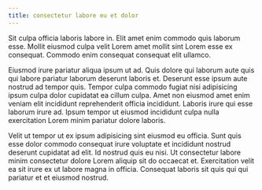 ```yaml
---
title: consectetur labore eu et dolor
---
```


Sit culpa officia laboris labore in. Elit amet enim commodo quis laborum esse. Mollit eiusmod culpa velit Lorem amet mollit sint Lorem esse ex consequat. Commodo enim consequat consequat elit ullamco.

Eiusmod irure pariatur aliqua ipsum ut ad. Quis dolore qui laborum aute quis qui labore pariatur laborum deserunt laboris et. Deserunt esse ipsum aute nostrud ad tempor quis. Tempor culpa commodo fugiat nisi adipisicing ipsum culpa dolor cupidatat ea cillum culpa. Amet non eiusmod amet enim veniam elit incididunt reprehenderit officia incididunt. Laboris irure qui esse laborum irure ad. Ipsum tempor ut eiusmod incididunt culpa nulla exercitation Lorem minim pariatur dolore laboris.

Velit ut tempor ut ex ipsum adipisicing sint eiusmod eu officia. Sunt quis esse dolor commodo consequat irure voluptate et incididunt nostrud deserunt cupidatat ad elit. Id nostrud quis eu nisi. Ut consectetur labore minim consectetur dolore Lorem aliquip sit do occaecat et. Exercitation velit ea sit irure ex ut labore magna in officia. Consequat laboris sit quis qui qui pariatur et et eiusmod nostrud.